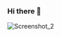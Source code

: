 ### Hi there 👋

![Screenshot_2](https://user-images.githubusercontent.com/106008224/217949452-1ac4cb66-8995-41c0-8882-587c8fd07a16.png)

<!--
**adriancelistorres/adriancelistorres** is a ✨ _special_ ✨ repository because its `README.md` (this file) appears on your GitHub profile.

Here are some ideas to get you started:

- 🔭 I’m currently working on ...
- 🌱 I’m currently learning ...
- 👯 I’m looking to collaborate on ...
- 🤔 I’m looking for help with ...
- 💬 Ask me about ...
- 📫 How to reach me: ...
- 😄 Pronouns: ...
- ⚡ Fun fact: ...
-->
